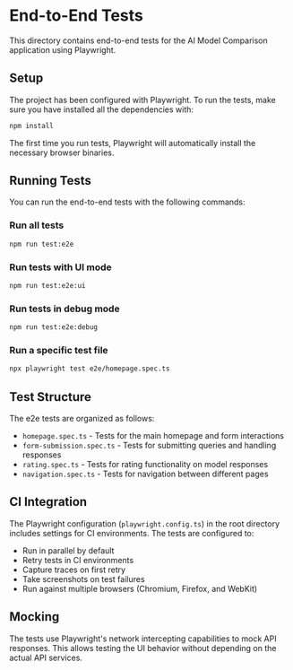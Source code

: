 # End-to-End Tests

This directory contains end-to-end tests for the AI Model Comparison application using Playwright.

## Setup

The project has been configured with Playwright. To run the tests, make sure you have installed all the dependencies with:

```bash
npm install
```

The first time you run tests, Playwright will automatically install the necessary browser binaries.

## Running Tests

You can run the end-to-end tests with the following commands:

### Run all tests

```bash
npm run test:e2e
```

### Run tests with UI mode

```bash
npm run test:e2e:ui
```

### Run tests in debug mode

```bash
npm run test:e2e:debug
```

### Run a specific test file

```bash
npx playwright test e2e/homepage.spec.ts
```

## Test Structure

The e2e tests are organized as follows:

- `homepage.spec.ts` - Tests for the main homepage and form interactions
- `form-submission.spec.ts` - Tests for submitting queries and handling responses
- `rating.spec.ts` - Tests for rating functionality on model responses
- `navigation.spec.ts` - Tests for navigation between different pages

## CI Integration

The Playwright configuration (`playwright.config.ts`) in the root directory includes settings for CI environments. The tests are configured to:

- Run in parallel by default
- Retry tests in CI environments
- Capture traces on first retry
- Take screenshots on test failures
- Run against multiple browsers (Chromium, Firefox, and WebKit)

## Mocking

The tests use Playwright's network intercepting capabilities to mock API responses. This allows testing the UI behavior without depending on the actual API services.
